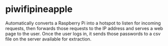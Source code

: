 # piwifipineapple

Automatically converts a Raspberry Pi into a hotspot to listen for incoming requests, then forwards those requests to the IP address and serves a web page to the user. Once the user logs in, it sends those passwords to a csv file on the server available for extraction.
